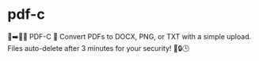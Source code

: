 # pdf-c
📄➡️🔁📃 PDF-C 🔄 Convert PDFs to DOCX, PNG, or TXT with a simple upload. Files auto-delete after 3 minutes for your security! 💼🔒🕒

